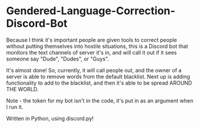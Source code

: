 # Gendered-Language-Correction-Discord-Bot

Because I think it's important people are given tools to correct people without putting themselves into hostile situations, this is a Discord bot that monitors the text channels of server it's in, and will call it out if it sees someone say "Dude", "Dudes", or "Guys".

It's almost done! So, currently, it will call people out, and the owner of a server is able to remove words from the default 
blacklist. Next up is adding functionality to add to the blacklist, and then it's able to be spread AROUND THE WORLD.

Note - the token for my bot isn't in the code, it's put in as an argument when I run it.

Written in Python, using discord.py!